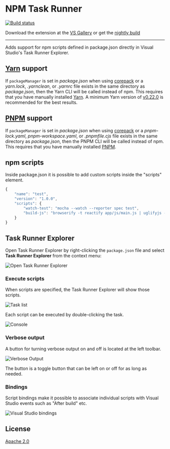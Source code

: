 # NPM Task Runner

[![Build status](https://ci.appveyor.com/api/projects/status/2cohf1g6n0ii7imq?svg=true)](https://ci.appveyor.com/project/madskristensen/npmtaskrunner)

Download the extension at the
[VS Gallery](https://visualstudiogallery.msdn.microsoft.com/8f2f2cbc-4da5-43ba-9de2-c9d08ade4941)
or get the
[nightly build](http://vsixgallery.com/extension/d7f89ba3-815c-4feb-89b9-68d1654e2138/)

---------------------------------------------------------

Adds support for npm scripts defined in package.json 
directly in Visual Studio's Task Runner Explorer.

## [Yarn](https://yarnpkg.com/) support
If `packageManager` is set in *package.json* when using
[corepack](https://nodejs.org/api/corepack.html#corepack) or
a *yarn.lock*, *.yarnclean*, or *.yarnrc* file exists in the
same directory as *package.json*, then the Yarn CLI will be
called instead of npm. This requires that you have manually
installed [Yarn](https://yarnpkg.com/). A minimum Yarn version
of [v0.22.0](https://github.com/yarnpkg/yarn/releases/tag/v0.22.0)
is recommended for the best results.

## [PNPM](https://pnpm.io/) support
If `packageManager` is set in *package.json* when using
[corepack](https://nodejs.org/api/corepack.html#corepack) or
a *pnpm-lock.yaml*, *pnpm-workspace.yaml*, or *.pnpmfile.cjs*
file exists in the same directory as *package.json*, then the
PNPM CLI will be called instead of npm. This requires that you
have manually installed [PNPM](https://pnpm.io/installation).

## npm scripts

Inside package.json it is possible to add custom scripts inside
the "scripts" element.

```js
{
	"name": "test",
	"version": "1.0.0",
	"scripts": {
		"watch-test": "mocha --watch --reporter spec test",
		"build-js": "browserify -t reactify app/js/main.js | uglifyjs -mc > static/bundle.js"
	}
}
```

## Task Runner Explorer
Open Task Runner Explorer by right-clicking the `package.json`
file and select **Task Runner Explorer** from the context menu:

![Open Task Runner Explorer](art/open-trx.png)

### Execute scripts
When scripts are specified, the Task Runner Explorer
will show those scripts.

![Task list](art/task-list.png)

Each script can be executed by double-clicking the task.

![Console](art/console.png)

### Verbose output
A button for turning verbose output on and off is located
at the left toolbar.

![Verbose Output](art/verbose-output.png)

The button is a toggle button that can be left
on or off for as long as needed.

### Bindings
Script bindings make it possible to associate individual scripts
with Visual Studio events such as "After build" etc.

![Visual Studio bindings](art/bindings.png)

## License
[Apache 2.0](LICENSE)

